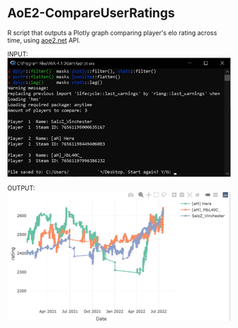 # AoE2-CompareUserRatings
R script that outputs a Plotly graph comparing player's elo rating across time, using [aoe2.net](https://aoe2.net) API. 

INPUT:   
![Input](input.jpg)

OUTPUT:   
![Output](output.jpg)
